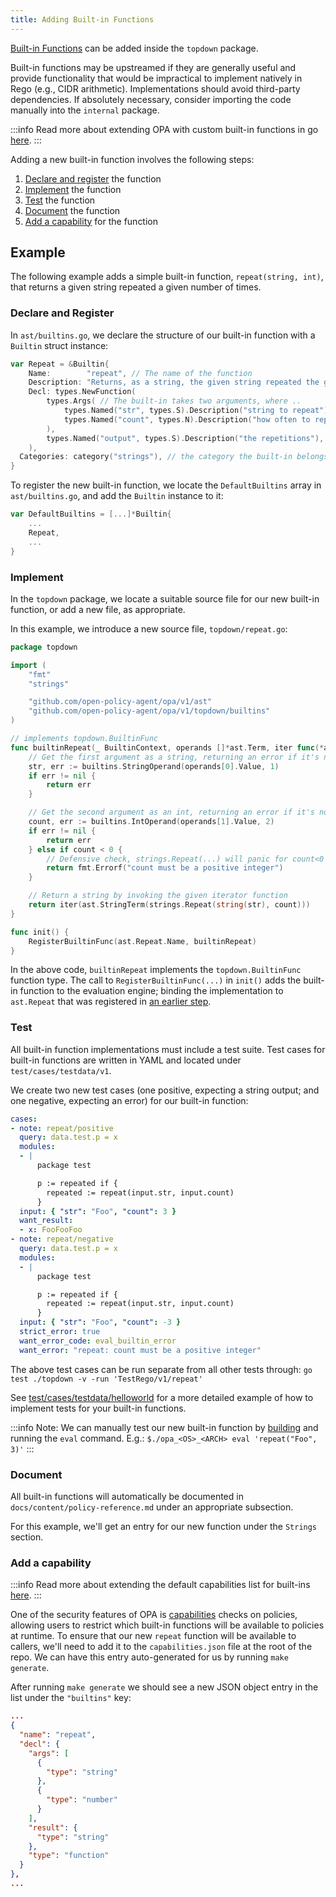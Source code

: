 ```yaml
---
title: Adding Built-in Functions
---
```


[Built-in Functions](./policy-reference/#built-in-functions)
can be added inside the `topdown` package.

Built-in functions may be upstreamed if they are generally useful and provide functionality that would be
impractical to implement natively in Rego (e.g., CIDR arithmetic). Implementations should avoid third-party
dependencies. If absolutely necessary, consider importing the code manually into the `internal` package.

:::info
Read more about extending OPA with custom built-in functions in go [here](./extensions#custom-built-in-functions-in-go).
:::

Adding a new built-in function involves the following steps:

1. [Declare and register](#declare-and-register) the function
2. [Implement](#implement) the function
3. [Test](#test) the function
4. [Document](#document) the function
5. [Add a capability](#add-a-capability) for the function

## Example

The following example adds a simple built-in function, `repeat(string, int)`, that returns a given string repeated a given number of times.

### Declare and Register

In `ast/builtins.go`, we declare the structure of our built-in function with a `Builtin` struct instance:

```go
var Repeat = &Builtin{
	Name:        "repeat", // The name of the function
	Description: "Returns, as a string, the given string repeated the given number of times.",
	Decl: types.NewFunction(
		types.Args( // The built-in takes two arguments, where ..
			types.Named("str", types.S).Description("string to repeat"),            // named string argument
			types.Named("count", types.N).Description("how often to repeat `str`"), // named number argument
		),
		types.Named("output", types.S).Description("the repetitions"), // The return type is a string.
	),
  Categories: category("strings"), // the category the built-in belongs to
}
```

To register the new built-in function, we locate the `DefaultBuiltins` array in `ast/builtins.go`, and add the `Builtin` instance to it:

```go
var DefaultBuiltins = [...]*Builtin{
    ...
    Repeat,
    ...
}
```

### Implement

In the `topdown` package, we locate a suitable source file for our new built-in function, or add a new file, as appropriate.

In this example, we introduce a new source file, `topdown/repeat.go`:

```go
package topdown

import (
    "fmt"
    "strings"

    "github.com/open-policy-agent/opa/v1/ast"
    "github.com/open-policy-agent/opa/v1/topdown/builtins"
)

// implements topdown.BuiltinFunc
func builtinRepeat(_ BuiltinContext, operands []*ast.Term, iter func(*ast.Term) error) error {
    // Get the first argument as a string, returning an error if it's not the correct type.
    str, err := builtins.StringOperand(operands[0].Value, 1)
    if err != nil {
        return err
    }

    // Get the second argument as an int, returning an error if it's not the correct type or not a positive value.
    count, err := builtins.IntOperand(operands[1].Value, 2)
    if err != nil {
        return err
    } else if count < 0 {
        // Defensive check, strings.Repeat(...) will panic for count<0
        return fmt.Errorf("count must be a positive integer")
    }

    // Return a string by invoking the given iterator function
    return iter(ast.StringTerm(strings.Repeat(string(str), count)))
}

func init() {
    RegisterBuiltinFunc(ast.Repeat.Name, builtinRepeat)
}
```

In the above code, `builtinRepeat` implements the `topdown.BuiltinFunc` function type.
The call to `RegisterBuiltinFunc(...)` in `init()` adds the built-in function to the evaluation engine; binding the implementation to `ast.Repeat` that was registered in [an earlier step](#declare-and-register).

### Test

All built-in function implementations must include a test suite.
Test cases for built-in functions are written in YAML and located under `test/cases/testdata/v1`.

We create two new test cases (one positive, expecting a string output; and one negative, expecting an error) for our built-in function:

```yaml
cases:
- note: repeat/positive
  query: data.test.p = x
  modules:
  - |
      package test

      p := repeated if {
        repeated := repeat(input.str, input.count)
      }
  input: { "str": "Foo", "count": 3 }
  want_result:
  - x: FooFooFoo
- note: repeat/negative
  query: data.test.p = x
  modules:
  - |
      package test

      p := repeated if {
        repeated := repeat(input.str, input.count)
      }
  input: { "str": "Foo", "count": -3 }
  strict_error: true
  want_error_code: eval_builtin_error
  want_error: "repeat: count must be a positive integer"
```

The above test cases can be run separate from all other tests through: `go test ./topdown -v -run 'TestRego/v1/repeat'`

See [test/cases/testdata/helloworld](https://github.com/open-policy-agent/opa/tree/main/v1/test/cases/testdata/v0/helloworld)
for a more detailed example of how to implement tests for your built-in functions.

:::info
Note: We can manually test our new built-in function by [building](./contrib-development#getting-started)
and running the `eval` command. E.g.: `$./opa_<OS>_<ARCH> eval 'repeat("Foo", 3)'`
:::

### Document

All built-in functions will automatically be documented in `docs/content/policy-reference.md` under an appropriate subsection.

For this example, we'll get an entry for our new function under the `Strings` section.

### Add a capability

:::info
Read more about extending the default capabilities list for built-ins [here](./deployments/#built-ins).
:::

One of the security features of OPA is [capabilities](./deployments/#capabilities) checks on policies, allowing users to restrict which built-in functions will be available to policies at runtime.
To ensure that our new `repeat` function will be available to callers, we'll need to add it to the `capabilities.json` file at the root of the repo.
We can have this entry auto-generated for us by running `make generate`.

After running `make generate` we should see a new JSON object entry in the list under the `"builtins"` key:

```json
...
{
  "name": "repeat",
  "decl": {
    "args": [
      {
        "type": "string"
      },
      {
        "type": "number"
      }
    ],
    "result": {
      "type": "string"
    },
    "type": "function"
  }
},
...
```
